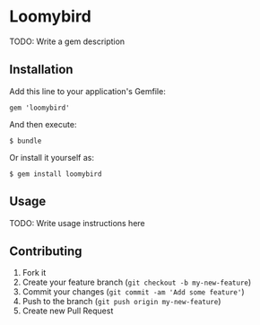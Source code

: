 # Loomybird

TODO: Write a gem description

## Installation

Add this line to your application's Gemfile:

    gem 'loomybird'

And then execute:

    $ bundle

Or install it yourself as:

    $ gem install loomybird

## Usage

TODO: Write usage instructions here

## Contributing

1. Fork it
2. Create your feature branch (`git checkout -b my-new-feature`)
3. Commit your changes (`git commit -am 'Add some feature'`)
4. Push to the branch (`git push origin my-new-feature`)
5. Create new Pull Request
